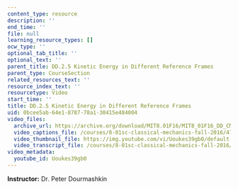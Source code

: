 ```yaml
---
content_type: resource
description: ''
end_time: ''
file: null
learning_resource_types: []
ocw_type: ''
optional_tab_title: ''
optional_text: ''
parent_title: DD.2.5 Kinetic Energy in Different Reference Frames
parent_type: CourseSection
related_resources_text: ''
resource_index_text: ''
resourcetype: Video
start_time: ''
title: DD.2.5 Kinetic Energy in Different Reference Frames
uid: 0bcee5ab-64e1-8787-78a1-30415e484004
video_files:
  archive_url: https://archive.org/download/MIT8.01F16/MIT8_01F16_DD_CMframe5_360p.mp4
  video_captions_file: /courses/8-01sc-classical-mechanics-fall-2016/478d8fecfc875ef08d767470cbb6c755_Uoukes39gb0.vtt
  video_thumbnail_file: https://img.youtube.com/vi/Uoukes39gb0/default.jpg
  video_transcript_file: /courses/8-01sc-classical-mechanics-fall-2016/d1d1039f539abe37648c402520e72625_Uoukes39gb0.pdf
video_metadata:
  youtube_id: Uoukes39gb0
---
```


**Instructor:** Dr. Peter Dourmashkin



